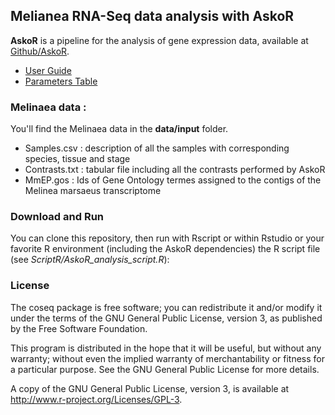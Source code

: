 ## Melianea RNA-Seq data analysis with AskoR 

**AskoR** is a pipeline for the analysis of gene expression data, available at [Github/AskoR](https://github.com/askomics/askoR).

* [User Guide](https://github.com/asusete/askoR/wiki/Pipeline-askoR:-User-Guide)
* [Parameters Table](https://github.com/asusete/askoR/wiki/Pipeline-askoR:-Parameters-Table)

### Melinaea data : 

You'll find the Melinaea data in the **data/input** folder. 

  - Samples.csv : description of all the samples with corresponding species, tissue and stage
  - Contrasts.txt : tabular file including all the contrasts performed by AskoR
  - MmEP.gos : Ids of Gene Ontology termes assigned to the contigs of the Melinea marsaeus transcriptome 



### Download and Run 
You can clone this repository, then run with Rscript or within Rstudio or your favorite R environment (including the AskoR dependencies) the  R script file (see _ScriptR/AskoR_analysis_script.R_):  

### License

The coseq package is free software; you can redistribute it and/or modify it under the terms of the GNU General Public License, version 3, as published by the Free Software Foundation.

This program is distributed in the hope that it will be useful, but without any warranty; without even the implied warranty of merchantability or fitness for a particular purpose. See the GNU General Public License for more details.

A copy of the GNU General Public License, version 3, is available at http://www.r-project.org/Licenses/GPL-3.

